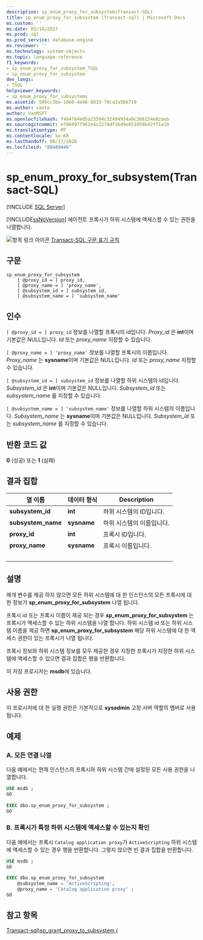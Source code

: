 ```yaml
---
description: sp_enum_proxy_for_subsystem(Transact-SQL)
title: sp_enum_proxy_for_subsystem (Transact-sql) | Microsoft Docs
ms.custom: ''
ms.date: 03/14/2017
ms.prod: sql
ms.prod_service: database-engine
ms.reviewer: ''
ms.technology: system-objects
ms.topic: language-reference
f1_keywords:
- sp_enum_proxy_for_subsystem_TSQL
- sp_enum_proxy_for_subsystem
dev_langs:
- TSQL
helpviewer_keywords:
- sp_enum_proxy_for_subsystems
ms.assetid: 580cc3be-1068-4a96-8d15-78ca3a5bb719
ms.author: vanto
author: VanMSFT
ms.openlocfilehash: f484764e05a23594c32494934a9c366154e02aeb
ms.sourcegitcommit: e700497f962e4c2274df16d9e651059b42ff1a10
ms.translationtype: MT
ms.contentlocale: ko-KR
ms.lasthandoff: 08/17/2020
ms.locfileid: "88489446"
---
```

# <a name="sp_enum_proxy_for_subsystem-transact-sql"></a>sp_enum_proxy_for_subsystem(Transact-SQL)

[!INCLUDE [SQL Server](../../includes/applies-to-version/sqlserver.md)]

  [!INCLUDE[ssNoVersion](../../includes/ssnoversion-md.md)] 에이전트 프록시가 하위 시스템에 액세스할 수 있는 권한을 나열합니다.  
  
 ![항목 링크 아이콘](../../database-engine/configure-windows/media/topic-link.gif "항목 링크 아이콘") [Transact-SQL 구문 표기 규칙](../../t-sql/language-elements/transact-sql-syntax-conventions-transact-sql.md)  
  
## <a name="syntax"></a>구문  
  
```  
sp_enum_proxy_for_subsystem  
    [ @proxy_id = ] proxy_id,  
    [ @proxy_name = ] 'proxy_name',  
    [ @subsystem_id = ] subsystem_id,  
    [ @subsystem_name = ] 'subsystem_name'  
```  
  
## <a name="arguments"></a>인수  
`[ @proxy_id = ] proxy_id` 정보를 나열할 프록시의 id입니다. *Proxy_id* 은 **int**이며 기본값은 NULL입니다. *Id* 또는 *proxy_name* 지정할 수 있습니다.  
  
`[ @proxy_name = ] 'proxy_name'` 정보를 나열할 프록시의 이름입니다. *Proxy_name* 는 **sysname**이며 기본값은 NULL입니다. *Id* 또는 *proxy_name* 지정할 수 있습니다.  
  
`[ @subsystem_id = ] subsystem_id` 정보를 나열할 하위 시스템의 id입니다. *Subsystem_id* 은 **int**이며 기본값은 NULL입니다. *Subsystem_id* 또는 *subsystem_name* 를 지정할 수 있습니다.  
  
`[ @subsystem_name = ] 'subsystem_name'` 정보를 나열할 하위 시스템의 이름입니다. *Subsystem_name* 는 **sysname**이며 기본값은 NULL입니다. *Subsystem_id* 또는 *subsystem_name* 를 지정할 수 있습니다.  
  
## <a name="return-code-values"></a>반환 코드 값  
 **0** (성공) 또는 **1** (실패)  
  
## <a name="result-sets"></a>결과 집합  
  
|열 이름|데이터 형식|Description|  
|-----------------|---------------|-----------------|  
|**subsystem_id**|**int**|하위 시스템의 ID입니다.|  
|**subsystem_name**|**sysname**|하위 시스템의 이름입니다.|  
|**proxy_id**|**int**|프록시 ID입니다.|  
|**proxy_name**|**sysname**|프록시 이름입니다.|  
| &nbsp; | &nbsp; | &nbsp; |
  
## <a name="remarks"></a>설명  
 매개 변수를 제공 하지 않으면 모든 하위 시스템에 대 한 인스턴스의 모든 프록시에 대 한 정보가 **sp_enum_proxy_for_subsystem** 나열 됩니다.  
  
 프록시 id 또는 프록시 이름이 제공 되는 경우 **sp_enum_proxy_for_subsystem** 는 프록시가 액세스할 수 있는 하위 시스템을 나열 합니다. 하위 시스템 id 또는 하위 시스템 이름을 제공 하면 **sp_enum_proxy_for_subsystem** 해당 하위 시스템에 대 한 액세스 권한이 있는 프록시가 나열 됩니다.  
  
 프록시 정보와 하위 시스템 정보를 모두 제공한 경우 지정한 프록시가 지정한 하위 시스템에 액세스할 수 있으면 결과 집합은 행을 반환합니다.  
  
 이 저장 프로시저는 **msdb**에 있습니다.  
  
## <a name="permissions"></a>사용 권한  
 이 프로시저에 대 한 실행 권한은 기본적으로 **sysadmin** 고정 서버 역할의 멤버로 사용 됩니다.  
  
## <a name="examples"></a>예제  
  
### <a name="a-listing-all-associations"></a>A. 모든 연결 나열  
 다음 예에서는 현재 인스턴스의 프록시와 하위 시스템 간에 설정된 모든 사용 권한을 나열합니다.  
  
```sql
USE msdb ;  
GO  
  
EXEC dbo.sp_enum_proxy_for_subsystem ;  
GO  
```  
  
### <a name="b-determining-if-a-proxy-has-access-to-a-specific-subsystem"></a>B. 프록시가 특정 하위 시스템에 액세스할 수 있는지 확인  
 다음 예에서는 프록시 `Catalog application proxy`가 `ActiveScripting` 하위 시스템에 액세스할 수 있는 경우 행을 반환합니다. 그렇지 않으면 빈 결과 집합을 반환합니다.  
  
```sql
USE msdb ;  
GO  
  
EXEC dbo.sp_enum_proxy_for_subsystem  
    @subsystem_name = 'ActiveScripting',  
    @proxy_name = 'Catalog application proxy' ;  
GO  
```  
  
## <a name="see-also"></a>참고 항목  
 [Transact-sql&#41;sp_grant_proxy_to_subsystem &#40;](../../relational-databases/system-stored-procedures/sp-grant-proxy-to-subsystem-transact-sql.md)  
  
  
